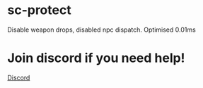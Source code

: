 # sc-protect
Disable weapon drops, disabled npc dispatch. Optimised 0.01ms

# Join discord if you need help!
[Discord](https://discord.gg/bEwhjJf)
